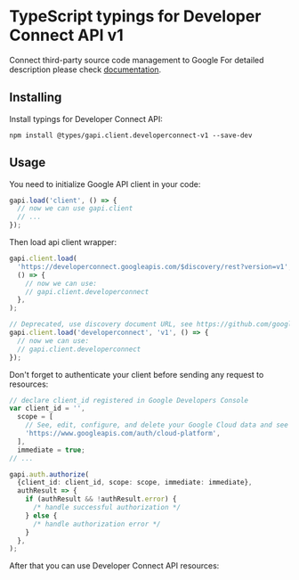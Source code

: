 # TypeScript typings for Developer Connect API v1

Connect third-party source code management to Google
For detailed description please check [documentation](http://cloud.google.com/developer-connect/docs/overview).

## Installing

Install typings for Developer Connect API:

```
npm install @types/gapi.client.developerconnect-v1 --save-dev
```

## Usage

You need to initialize Google API client in your code:

```typescript
gapi.load('client', () => {
  // now we can use gapi.client
  // ...
});
```

Then load api client wrapper:

```typescript
gapi.client.load(
  'https://developerconnect.googleapis.com/$discovery/rest?version=v1',
  () => {
    // now we can use:
    // gapi.client.developerconnect
  },
);
```

```typescript
// Deprecated, use discovery document URL, see https://github.com/google/google-api-javascript-client/blob/master/docs/reference.md#----gapiclientloadname----version----callback--
gapi.client.load('developerconnect', 'v1', () => {
  // now we can use:
  // gapi.client.developerconnect
});
```

Don't forget to authenticate your client before sending any request to resources:

```typescript
// declare client_id registered in Google Developers Console
var client_id = '',
  scope = [
    // See, edit, configure, and delete your Google Cloud data and see the email address for your Google Account.
    'https://www.googleapis.com/auth/cloud-platform',
  ],
  immediate = true;
// ...

gapi.auth.authorize(
  {client_id: client_id, scope: scope, immediate: immediate},
  authResult => {
    if (authResult && !authResult.error) {
      /* handle successful authorization */
    } else {
      /* handle authorization error */
    }
  },
);
```

After that you can use Developer Connect API resources: <!-- TODO: make this work for multiple namespaces -->

```typescript

```
